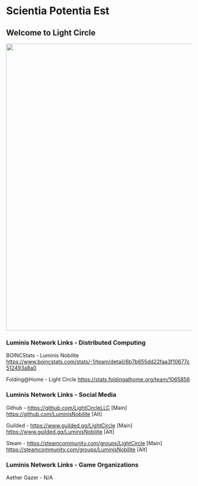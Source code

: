# Scientia Potentia Est

## Welcome to Light Circle

[<img align="center" width="777" src="https://raw.githubusercontent.com/LightCircleLLC/Eclipse/main/Assets/Luminis%20Nobilite%20Official%20Branding/Light%20Circle%20Logo%20v1.png">](https://beacons.ai/reisonantia)

### Luminis Network Links - Distributed Computing

BOINCStats - Luminis Nobilite https://www.boincstats.com/stats/-1/team/detail/6b7b655dd22faa3f10677c512493a8a0

Folding@Home - Light Circle https://stats.foldingathome.org/team/1065856


### Luminis Network Links - Social Media

Github - https://github.com/LightCircleLLC [Main]
https://github.com/LuminisNobilite [Alt]

Guilded - https://www.guilded.gg/LightCircle [Main]
https://www.guilded.gg/LuminisNobilite [Alt]

Steam - https://steamcommunity.com/groups/LightCircle [Main]
https://steamcommunity.com/groups/LuminisNobilite [Alt]


### Luminis Network Links - Game Organizations

Aether Gazer - N/A
